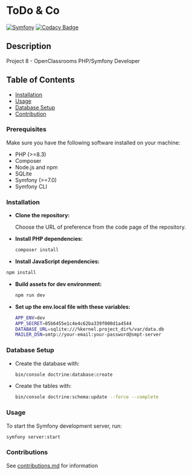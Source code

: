 # ToDo & Co

[![Symfony](https://github.com/lauralazzaro/projet8-TodoList/actions/workflows/symfony.yml/badge.svg)](https://github.com/lauralazzaro/projet8-TodoList/actions/workflows/symfony.yml)
[![Codacy Badge](https://app.codacy.com/project/badge/Grade/e75c4044c8cb4aebbb72c6d8e07cbc13)](https://app.codacy.com/gh/lauralazzaro/projet8-TodoList/dashboard?utm_source=gh&utm_medium=referral&utm_content=&utm_campaign=Badge_grade)

## Description

Project 8 - OpenClassrooms PHP/Symfony Developer

## Table of Contents

- [Installation](#installation)
- [Usage](#usage)
- [Database Setup](#database-setup)
- [Contribution](contributions.md)

### Prerequisites

Make sure you have the following software installed on your machine:

- PHP (>=8.3)
- Composer
- Node.js and npm
- SQLite
- Symfony (>=7.0)
- Symfony CLI

### Installation

- **Clone the repository:**

   Choose the URL of preference from the code page of the repository.  

- **Install PHP dependencies:**

   ```bash
   composer install
   ```

- **Install JavaScript dependencies:**

```bash
npm install
```

- **Build assets for dev environment:**

   ```bash
   npm run dev
   ```

- **Set up the env.local file with these variables:**

   ```bash
   APP_ENV=dev  
   APP_SECRET=05b6455e1c4e4c62ba339f000d1a4544  
   DATABASE_URL=sqlite:///%kernel.project_dir%/var/data.db  
   MAILER_DSN=smtp://your-email:your-password@smpt-server
   ```

### Database Setup

- Create the database with:

    ```bash
    bin/console doctrine:database:create
    ```

- Create the tables with:

    ```bash
    bin/console doctrine:schema:update --force --complete
    ```

### Usage

To start the Symfony development server, run:

   ```bash
   symfony server:start
   ```

### Contributions

See [contributions.md](contributions.md) for information
